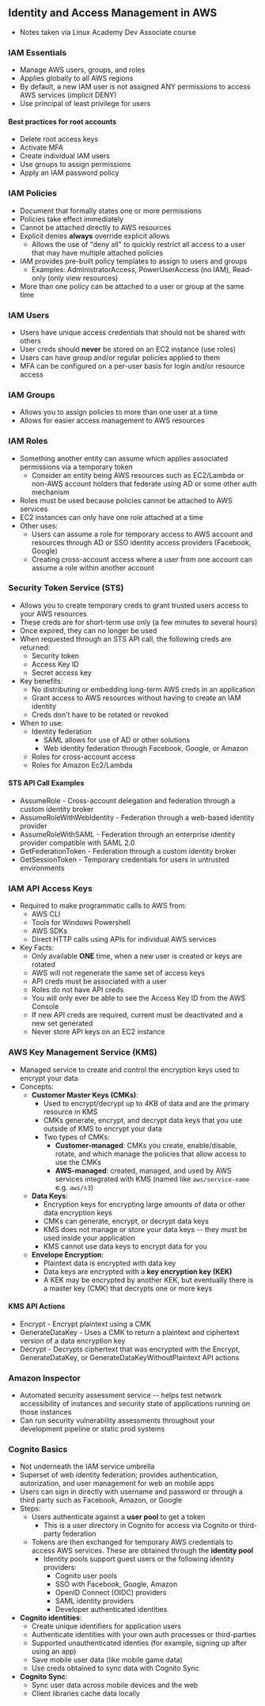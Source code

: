 ## Identity and Access Management in AWS
* Notes taken via Linux Academy Dev Associate course

### IAM Essentials
* Manage AWS users, groups, and roles
* Applies globally to all AWS regions
* By default, a new IAM user is not assigned ANY permissions to access AWS services (implicit DENY)
* Use principal of least privilege for users

#### Best practices for root accounts
* Delete root access keys
* Activate MFA
* Create individual IAM users
* Use groups to assign permissions
* Apply an IAM password policy

### IAM Policies
* Document that formally states one or more permissions
* Policies take effect immediately
* Cannot be attached directly to AWS resources
* Explicit denies **always** override explicit allows
    * Allows the use of "deny all" to quickly restrict all access to a user that may have multiple attached policies
* IAM provides pre-built policy templates to assign to users and groups
    * Examples: AdministratorAccess, PowerUserAccess (no IAM), Read-only (only view resources)
* More than one policy can be attached to a user or group at the same time

### IAM Users
* Users have unique access credentials that should not be shared with others
* User creds should **never** be stored on an EC2 instance (use roles)
* Users can have group and/or regular policies applied to them
* MFA can be configured on a per-user basis for login and/or resource access

### IAM Groups
* Allows you to assign policies to more than one user at a time
* Allows for easier access management to AWS resources

### IAM Roles
* Something another entity can assume which applies associated permissions via a temporary token
    * Consider an entity being AWS resources such as EC2/Lambda or non-AWS account holders that federate using AD or some other auth mechanism
* Roles must be used because policies cannot be attached to AWS services
* EC2 instances can only have one role attached at a time
* Other uses:
    * Users can assume a role for temporary access to AWS account and resources through AD or SSO identity access providers (Facebook, Google)
    * Creating cross-account access where a user from one account can assume a role within another account

### Security Token Service (STS)
* Allows you to create temporary creds to grant trusted users access to your AWS resources
* These creds are for short-term use only (a few minutes to several hours)
* Once expired, they can no longer be used
* When requested through an STS API call, the following creds are returned:
    * Security token
    * Access Key ID
    * Secret access key
* Key benefits:
    * No distributing or embedding long-term AWS creds in an application
    * Grant access to AWS resources without having to create an IAM identity
    * Creds don't have to be rotated or revoked
* When to use:
    * Identity federation
        * SAML allows for use of AD or other solutions
        * Web identity federation through Facebook, Google, or Amazon
    * Roles for cross-account access
    * Roles for Amazon Ec2/Lambda

#### STS API Call Examples
* AssumeRole - Cross-account delegation and federation through a custom identity broker
* AssumeRoleWithWebIdentity - Federation through a web-based identity provider
* AssumeRoleWithSAML - Federation through an enterprise identity provider compatible with SAML 2.0
* GetFederationToken - Federation through a custom identity broker
* GetSessionToken - Temporary credentials for users in untrusted environments

### IAM API Access Keys
* Required to make programmatic calls to AWS from:
    * AWS CLI
    * Tools for Windows Powershell
    * AWS SDKs
    * Direct HTTP calls using APIs for individual AWS services
* Key Facts:
    * Only available **ONE** time, when a new user is created or keys are rotated
    * AWS will not regenerate the same set of access keys
    * API creds must be associated with a user
    * Roles do not have API creds
    * You will only ever be able to see the Access Key ID from the AWS Console
    * If new API creds are required, current must be deactivated and a new set generated
    * Never store API keys on an EC2 instance

### AWS Key Management Service (KMS)
* Managed service to create and control the encryption keys used to encrypt your data
* Concepts:
    * **Customer Master Keys (CMKs)**:
        * Used to encrypt/decrypt up to 4KB of data and are the primary resource in KMS
        * CMKs generate, encrypt, and decrypt data keys that you use outside of KMS to encrypt your data
        * Two types of CMKs:
            * **Customer-managed**: CMKs you create, enable/disable, rotate, and which manage the policies that allow access to use the CMKs
            * **AWS-managed**: created, managed, and used by AWS services integrated with KMS (named like `aws/service-name` e.g. `aws/s3`)
    * **Data Keys**:
        * Encryption keys for encrypting large amounts of data or other data encryption keys
        * CMKs can generate, encrypt, or decrypt data keys
        * KMS does not manage or store your data keys -- they must be used inside your application
        * KMS cannot use data keys to encrypt data for you
    * **Envelope Encryption**:
        * Plaintext data is encrypted with data key
        * Data keys are encrypted with a **key encryption key (KEK)**
        * A KEK may be encrypted by another KEK, but eventually there is a master key (CMK) that decrypts one or more keys

#### KMS API Actions
* Encrypt - Encrypt plaintext using a CMK
* GenerateDataKey - Uses a CMK to return a plaintext and ciphertext version of a data encryption key
* Decrypt - Decrypts ciphertext that was encrypted with the Encrypt, GenerateDataKey, or GenerateDataKeyWithoutPlaintext API actions

### Amazon Inspector
* Automated security assessment service -- helps test network accessibility of instances and security state of applications running on those instances
* Can run security vulnerability assessments throughout your development pipeline or static prod systems

### Cognito Basics
* Not underneath the IAM service umbrella
* Superset of web identity federation; provides authentication, autorization, and user management for web an mobile apps
* Users can sign in directly with username and password or through a third party such as Facebook, Amazon, or Google
* Steps:
    * Users authenticate against a **user pool** to get a token
        * This is a user directory in Cognito for access via Cognito or third-party federation
    * Tokens are then exchanged for temporary AWS credentials to access AWS services. These are obtained through the **identity pool**
        * Identity pools support guest users or the following identity providers:
            * Cognito user pools
            * SSO with Facebook, Google, Amazon
            * OpenID Connect (OIDC) providers
            * SAML identity providers
            * Developer authenticated identities
* **Cognito identities**:
    * Create unique identifiers for application users
    * Authenticate identities with your own auth processes or third-parties
    * Supported unauthenticated identies (for example, signing up after using an app)
    * Save mobile user data (like mobile game data)
    * Use creds obtained to sync data with Cognito Sync
* **Cognito Sync**:
    * Sync user data across mobile devices and the web
    * Client libraries cache data locally